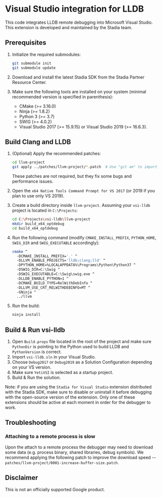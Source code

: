 # Visual Studio integration for LLDB

This code integrates LLDB remote debugging into Microsoft Visual Studio. This
extension is developed and maintained by the Stadia team.

## Prerequisites

1. Initialize the required submodules:

   ```bash
   git submodule init
   git submodule update
   ```

1. Download and install the latest Stadia SDK from the Stadia Partner Resource
   Center.

1. Make sure the following tools are installed on your system (minimal
   recommended version is specified in parenthesis):

   * CMake (>= 3.16.0)
   * Ninja (>= 1.8.2)
   * Python 3 (>= 3.7)
   * SWIG (>= 4.0.2)
   * Visual Studio 2017 (>= 15.9.15) or Visual Studio 2019 (>= 16.6.3).

## Build Clang and LLDB

1. (Optional) Apply the recommended patches:

   ```bash
   cd llvm-project
   git apply ../patches/llvm-project/*.patch  # Use "git am" to import as commits
   ```

   These patches are not required, but they fix some bugs and performance
   issues.

1. Open the `x64 Native Tools Command Prompt for VS 2017` (or 2019 if you plan
   to use only VS 2019).

1. Create a build directory inside `llvm-project`. Assuming your `vsi-lldb`
   project is located in `C:\Projects`:

   ```bash
   cd C:\Projects\vsi-lldb\llvm-project
   mkdir build_x64_optdebug
   cd build_x64_optdebug
   ```

1. Run the following command (modify `CMAKE_INSTALL_PREFIX`, `PYTHON_HOME`,
   `SWIG_DIR` and `SWIG_EXECUTABLE` accordingly):

   ```bash
   cmake ^
     -DCMAKE_INSTALL_PREFIX='.' ^
     -DLLVM_ENABLE_PROJECTS='lldb;clang;lld' ^
     -DPYTHON_HOME=%LOCALAPPDATA%\Programs\Python\Python37 ^
     -DSWIG_DIR=C:\Swig ^
     -DSWIG_EXECUTABLE=C:\Swig\swig.exe ^
     -DLLDB_ENABLE_PYTHON=1 ^
     -DCMAKE_BUILD_TYPE=RelWithDebInfo ^
     -DLLVM_USE_CRT_RELWITHDEBINFO=MT ^
     -GNinja ^
     ../llvm
   ```

1. Run the build:

   ```bash
   ninja install
   ```

## Build & Run vsi-lldb

1. Open `Build.props` file located in the root of the project and make sure
   `PythonDir` is pointing to the Python used to build LLDB and `PythonVersion`
   is correct.
1. Import `vsi-lldb.sln` in your Visual Studio.
1. Choose `Debug2017` or `Debug2019` as a Solution Configuration depending on
   your VS version.
1. Make sure `YetiVSI` is selected as a startup project.
1. Build & Run the solution.

Note: if you are using the `Stadia for Visual Studio` extension distributed with
the Stadia SDK, make sure to disable or uninstall it before debugging with the
open-source version of the extension. Only one of these extensions should be
active at each moment in order for the debugger to work.

## Troubleshooting

### Attaching to a remote process is slow

Upon the attach to a remote process the debugger may need to download some data
(e.g. process binary, shared libraries, debug symbols). We recommend applying
the following patch to improve the download speed --
`patches/llvm-project/0001-increase-buffer-size.patch`.

## Disclaimer

This is not an officially supported Google product.
